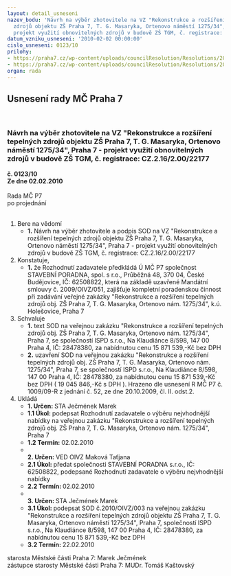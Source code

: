 ```yaml
---
layout: detail_usneseni
nazev_bodu: 'Návrh na výběr zhotovitele na VZ "Rekonstrukce a rozšíření tepelných
  zdrojů objektu ZŠ Praha 7, T. G. Masaryka, Ortenovo náměstí 1275/34", Praha 7 -
  projekt využití obnovitelných zdrojů v budově ZŠ TGM, č. registrace: CZ.2.16/2.00/22177 '
datum_vzniku_usneseni: '2010-02-02 00:00:00'
cislo_usneseni: 0123/10
prilohy:
- https://praha7.cz/wp-content/uploads/councilResolution/Resolutions/20789/6-sod_praha7_ortenovo_ispd_(2).doc
- https://praha7.cz/wp-content/uploads/councilResolution/Resolutions/20789/6-harmonogram.pdf
organ: rada
---
```

<div id="ucUsn_pList" class="usn">
	<span><h2>Usnesení rady MČ Praha 7 </h2>
<br></span><div class="standBody">
<span><h3>Návrh na výběr zhotovitele na VZ "Rekonstrukce a rozšíření tepelných zdrojů objektu ZŠ Praha 7, T. G. Masaryka, Ortenovo náměstí 1275/34", Praha 7 - projekt využití obnovitelných zdrojů v budově ZŠ TGM, č. registrace: CZ.2.16/2.00/22177 </h3></span><div class="center">
		<strong>č. 0123/10</strong><br>
	</div>
<div class="center">
		<strong>Ze dne 02.02.2010</strong><br><br>
	</div>Rada MČ P7<br> po projednání<br><br><ol>
<li>Bere na vědomí<ul><li>
<strong>1.</strong> Návrh na výběr zhotovitele a podpis SOD na VZ "Rekonstrukce a rozšíření tepelných zdrojů objektu ZŠ Praha 7, T. G. Masaryka, Ortenovo náměstí 1275/34", Praha 7 - projekt využití obnovitelných zdrojů v budově ZŠ TGM, č. registrace: CZ.2.16/2.00/22177 </li></ul>
</li>
<li>Konstatuje,<ul><li>
<strong>1.</strong> že Rozhodnutí zadavatele předkládá Ú MČ P7 společnost STAVEBNÍ PORADNA, spol. s r.o., Průběžná 48, 370 04, České Budějovice, IČ: 62508822, která na základě uzavřené Mandátní smlouvy č. 2009/OIVZ/051, zajišťuje kompletní poradenskou činnost při zadávání veřejné zakázky "Rekonstrukce a rozšíření tepelných zdrojů obj. ZŠ Praha 7, T. G. Masaryka, Ortenovo nám. 1275/34", k.ú. Holešovice,  Praha 7</li></ul>
</li>
<li>Schvaluje<ul>
<li>
<strong>1.</strong> text SOD na veřejnou zakázku "Rekonstrukce a rozšíření tepelných zdrojů obj. ZŠ Praha 7, T. G. Masaryka, Ortenovo nám. 1275/34", Praha 7,  se společností ISPD s.r.o., Na Klaudiánce 8/598, 147 00  Praha 4, IČ: 28478380, za nabídnutou cenu 15 871 539,-Kč bez DPH</li>
<li>
<strong>2.</strong> uzavření SOD na veřejnou zakázku "Rekonstrukce a rozšíření tepelných zdrojů obj. ZŠ Praha 7, T. G. Masaryka, Ortenovo nám. 1275/34", Praha 7,  se společností ISPD s.r.o., Na Klaudiánce 8/598, 147 00  Praha 4,    IČ: 28478380, za nabídnutou cenu 15 871 539,-Kč bez DPH   ( 19 045 846,-Kč s DPH ).       Hrazeno dle usnesení R MČ P7 č. 1009/09-R z jednání č. 52, ze dne 20.10.2009, čl. II. odst.2. </li>
</ul>
</li>
<li>Ukládá<ul>
<li>
<strong>1. Určen: </strong>STA Ječmének Marek</li>
<li>
<strong>1.1 Úkol: </strong>podepsat Rozhodnutí zadavatele o výběru nejvhodnější nabídky na veřejnou zakázku "Rekonstrukce a rozšíření tepelných zdrojů obj. ZŠ Praha 7, T. G. Masaryka, Ortenovo nám. 1275/34", Praha 7</li>
<li>
<strong>1.2 Termín: </strong>02.02.2010</li>
<li>
<strong><br>2. Určen: </strong>VED OIVZ Maková Taťjana</li>
<li>
<strong>2.1 Úkol: </strong>předat společnosti STAVEBNÍ PORADNA s.r.o., IČ: 62508822, podepsané Rozhodnutí zadavatele o výběru nejvhodnější nabídky</li>
<li>
<strong>2.2 Termín: </strong>02.02.2010</li>
<li>
<strong><br>3. Určen: </strong>STA Ječmének Marek</li>
<li>
<strong>3.1 Úkol: </strong>podepsat SOD č.2010/OIVZ/003 na veřejnou zakázku "Rekonstrukce a rozšíření tepelných zdrojů objektu ZŠ Praha 7, T. G. Masaryka, Ortenovo náměstí 1275/34", Praha 7, společností ISPD s.r.o., Na Klaudiánce 8/598, 147 00 Praha 4, IČ: 28478380, za nabídnutou cenu 15 871 539,-Kč bez DPH</li>
<li>
<strong>3.2 Termín: </strong>22.02.2010</li>
</ul>
</li>
</ol>starosta Městské části Praha 7: Marek Ječmének<br>zástupce starosty Městské části Praha 7: MUDr. Tomáš Kaštovský 
</div>
</div>